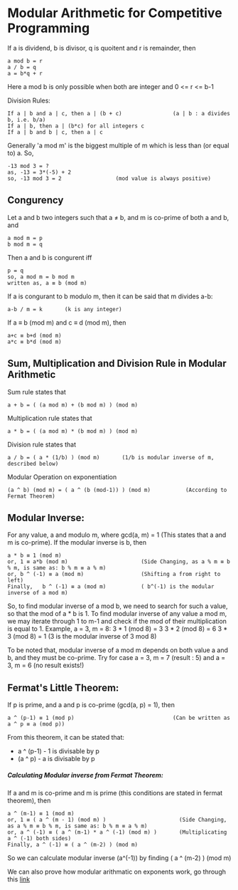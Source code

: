 # Modular Arithmetic for Competitive Programming

If a is dividend, b is divisor, q is quoitent and r is remainder, then
````
a mod b = r
a / b = q
a = b*q + r
````

Here a mod b is only possible when both are integer and 0 <= r <= b-1

Division Rules:
````
If a | b and a | c, then a | (b + c)                (a | b : a divides b, i.e. b/a)
If a | b, then a | (b*c) for all integers c
If a | b and b | c, then a | c
````

Generally 'a mod m' is the biggest multiple of m which is less than (or equal to) a. So,
````
-13 mod 3 = ?
as, -13 = 3*(-5) + 2
so, -13 mod 3 = 2                 (mod value is always positive)
````

## Congurency
Let a and b two integers such that a ≠ b, and m is co-prime of both a and b, and
````
a mod m = p
b mod m = q
````
Then a and b is congurent iff
````
p = q
so, a mod m = b mod m
written as, a ≡ b (mod m)
````
If a is congurant to b modulo m, then it can be said that m divides a-b:
````
a-b / m = k       (k is any integer)
````

If a ≡ b (mod m) and c ≡ d (mod m), then
````
a+c ≡ b+d (mod m)
a*c ≡ b*d (mod m)
````

## Sum, Multiplication and Division Rule in Modular Arithmetic

Sum rule states that
````
a + b = ( (a mod m) + (b mod m) ) (mod m)
````
Multiplication rule states that
````
a * b = ( (a mod m) * (b mod m) ) (mod m)
````
Division rule states that
````
a / b = ( a * (1/b) ) (mod m)       (1/b is modular inverse of m, described below)
````
Modular Operation on exponentiation
````
(a ^ b) (mod m) = ( a ^ (b (mod-1)) ) (mod m)           (According to Fermat Theorem)
````

## Modular Inverse:
For any value, a and modulo m, where gcd(a, m) = 1 (This states that a and m is co-prime).
If the modular inverse is b, then

````
a * b ≡ 1 (mod m)
or, 1 ≡ a*b (mod m)                       (Side Changing, as a % m ≡ b % m, is same as: b % m ≡ a % m)
or, b ^ (-1) ≡ a (mod m)                  (Shifting a from right to left)
Finally,   b ^ (-1) ≡ a (mod m)           ( b^(-1) is the modular inverse of a mod m)
````

So, to find modular inverse of a mod b, we need to search for such a value, so that the mod of a * b is 1.
To find modular inverse of any value a mod m, we may iterate through 1 to m-1 and check if the mod of their multiplication
is equal to 1.
Example, a = 3, m = 8:
3 * 1 (mod 8) = 3
3 * 2 (mod 8) = 6
3 * 3 (mod 8) = 1      (3 is the modular inverse of 3 mod 8)

To be noted that, modular inverse of a mod m depends on both value a and b, and they must be co-prime.
Try for case a = 3, m = 7 (result : 5) and a = 3, m = 6 (no result exists!)


## Fermat's Little Theorem:
If p is prime, and a and p is co-prime (gcd(a, p) = 1), then

````
a ^ (p-1) ≡ 1 (mod p)                               (Can be written as a ^ p ≡ a (mod p))
````

From this theorem, it can be stated that:
* a ^ (p-1) - 1 is divisable by p
* (a ^ p) - a is divisable by p

##### Calculating Modular inverse from Fermat Theorem:
If a and m is co-prime and m is prime (this conditions are stated in fermat theorem), then

````
a ^ (m-1) ≡ 1 (mod m)
or, 1 ≡ ( a ^ (m - 1) (mod m) )                       (Side Changing, as a % m ≡ b % m, is same as: b % m ≡ a % m)
or, a ^ (-1) ≡ ( a ^ (m-1) * a ^ (-1) (mod m) )       (Multiplicating a ^ (-1) both sides)
Finally, a ^ (-1) ≡ ( a ^ (m-2) ) (mod m)
````
So we can calculate modular inverse (a^(-1)) by finding ( a ^ (m-2) ) (mod m)

We can also prove how modular arithmatic on exponents work, go through this [link](https://math.stackexchange.com/questions/113690/fermats-little-theorem-reducing-exponents)
